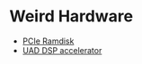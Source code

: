 # Weird Hardware

* [PCIe Ramdisk](https://ddramdisk.store/product/disk/)
* [UAD DSP accelerator](https://www.sweetwater.com/store/detail/UAD2Octo--universal-audio-uad-2-octo-core-pcie-dsp-accelerator)
